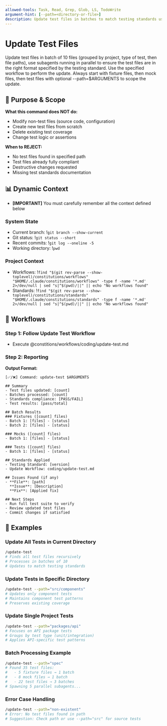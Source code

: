 ```yaml
---
allowed-tools: Task, Read, Grep, Glob, LS, TodoWrite
argument-hint: [--path=<directory-or-file>]
description: Update test files in batches to match testing standards using parallel subagents
---
```


# Update Test Files

Update test files in batch of 10 files (grouped by project, type of test, then file paths), use subagents running in parallel to ensure the test files are in the right format specified by the testing standard. Use the specified workflow to perform the update. Always start with fixture files, then mock files, then test files with optional --path=$ARGUMENTS to scope the update.

## 🎯 Purpose & Scope

**What this command does NOT do:**

- Modify non-test files (source code, configuration)
- Create new test files from scratch
- Delete existing test coverage
- Change test logic or assertions

**When to REJECT:**

- No test files found in specified path
- Test files already fully compliant
- Destructive changes requested
- Missing test standards documentation

## 📊 Dynamic Context

- **[IMPORTANT]** You must carefully remember all the context defined below

### System State

- Current branch: !`git branch --show-current`
- Git status: !`git status --short`
- Recent commits: !`git log --oneline -5`
- Working directory: !`pwd`

### Project Context

- Workflows: !`find "$(git rev-parse --show-toplevel)/constitutions/workflows" "$HOME/.claude/constitutions/workflows" -type f -name '*.md' 2>/dev/null | sed "s|^$(pwd)/||" || echo "No workflows found"`
- Standards: !`find "$(git rev-parse --show-toplevel)/constitutions/standards" "$HOME/.claude/constitutions/standards" -type f -name '*.md' 2>/dev/null | sed "s|^$(pwd)/||" || echo "No workflows found"`

## 🔄 Workflows

### Step 1: Follow Update Test Workflow

- Execute @constitions/workflows/coding/update-test.md

### Step 2: Reporting

**Output Format:**

```
[✅/❌] Command: update-test $ARGUMENTS

## Summary
- Test files updated: [count]
- Batches processed: [count]
- Standards compliance: [PASS/FAIL]
- Test results: [pass/total]

## Batch Results
### Fixtures ([count] files)
- Batch 1: [files] - [status]
- Batch 2: [files] - [status]

### Mocks ([count] files)
- Batch 1: [files] - [status]

### Tests ([count] files)
- Batch 1: [files] - [status]

## Standards Applied
- Testing Standard: [version]
- Update Workflow: coding/update-test.md

## Issues Found (if any)
- **File**: [path]
  **Issue**: [Description]
  **Fix**: [Applied fix]

## Next Steps
- Run full test suite to verify
- Review updated test files
- Commit changes if satisfied
```

## 📝 Examples

### Update All Tests in Current Directory

```bash
/update-test
# Finds all test files recursively
# Processes in batches of 10
# Updates to match testing standards
```

### Update Tests in Specific Directory

```bash
/update-test --path="src/components"
# Updates only component tests
# Maintains component test patterns
# Preserves existing coverage
```

### Update Single Project Tests

```bash
/update-test --path="packages/api"
# Focuses on API package tests
# Groups by test type (unit/integration)
# Applies API-specific test patterns
```

### Batch Processing Example

```bash
/update-test --path="spec"
# Found 35 test files:
#   - 5 fixture files → 1 batch
#   - 8 mock files → 1 batch  
#   - 22 test files → 3 batches
# Spawning 5 parallel subagents...
```

### Error Case Handling

```bash
/update-test --path="non-existent"
# Error: No test files found in path
# Suggestion: Check path or use --path="src" for source tests
```

